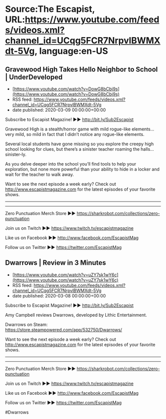 # Source:The Escapist, URL:https://www.youtube.com/feeds/videos.xml?channel_id=UCqg5FCR7NrpvlBWMXdt-5Vg, language:en-US

## Gravewood High Takes Hello Neighbor to School | UnderDeveloped
 - [https://www.youtube.com/watch?v=DowG8bCbj9s](https://www.youtube.com/watch?v=DowG8bCbj9s)
 - RSS feed: https://www.youtube.com/feeds/videos.xml?channel_id=UCqg5FCR7NrpvlBWMXdt-5Vg
 - date published: 2020-03-09 00:00:00+00:00

Subscribe to Escapist Magazine! ►► http://bit.ly/Sub2Escapist

Gravewood High is a stealth/horror game with mild rogue-like elements… very mild, so mild in fact that I didn’t notice any rogue-like elements.

Several local students have gone missing so you explore the creepy high school looking for clues, but there’s a sinister teacher roaming the halls… sinister-ly.

As you delve deeper into the school you’ll find tools to help your exploration, but none more powerful than your ability to hide in a locker and wait for the teacher to walk away.

Want to see the next episode a week early? Check out http://www.escapistmagazine.com for the latest episodes of your favorite shows.

---



---


Zero Punctuation Merch Store ►► https://sharkrobot.com/collections/zero-punctuation 

Join us on Twitch ►► https://www.twitch.tv/escapistmagazine 

Like us on Facebook ►► http://www.facebook.com/EscapistMag

Follow us on Twitter ►► https://twitter.com/EscapistMag

## Dwarrows | Review in 3 Minutes
 - [https://www.youtube.com/watch?v=uZY7sk1wY6c](https://www.youtube.com/watch?v=uZY7sk1wY6c)
 - RSS feed: https://www.youtube.com/feeds/videos.xml?channel_id=UCqg5FCR7NrpvlBWMXdt-5Vg
 - date published: 2020-03-08 00:00:00+00:00

Subscribe to Escapist Magazine! ►► http://bit.ly/Sub2Escapist

Amy Campbell reviews Dwarrows, developed by Lithic Entertainment.

Dwarrows on Steam: https://store.steampowered.com/app/532750/Dwarrows/

Want to see the next episode a week early? Check out http://www.escapistmagazine.com for the latest episodes of your favorite shows.

---



---


Zero Punctuation Merch Store ►► https://sharkrobot.com/collections/zero-punctuation 

Join us on Twitch ►► https://www.twitch.tv/escapistmagazine 

Like us on Facebook ►► http://www.facebook.com/EscapistMag

Follow us on Twitter ►► https://twitter.com/EscapistMag

#Dwarrows

